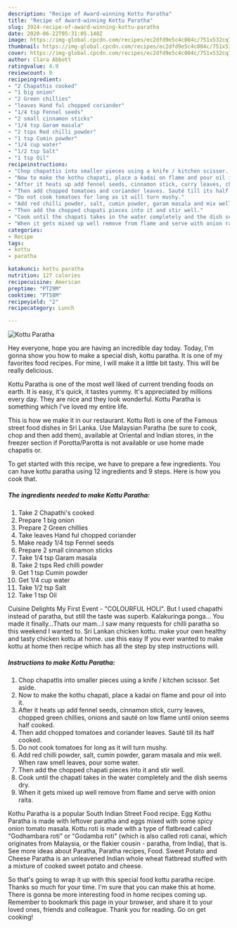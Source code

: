 ```yaml
---
description: "Recipe of Award-winning Kottu Paratha"
title: "Recipe of Award-winning Kottu Paratha"
slug: 3924-recipe-of-award-winning-kottu-paratha
date: 2020-06-22T05:31:05.148Z
image: https://img-global.cpcdn.com/recipes/ec2dfd9e5c4c004c/751x532cq70/kottu-paratha-recipe-main-photo.jpg
thumbnail: https://img-global.cpcdn.com/recipes/ec2dfd9e5c4c004c/751x532cq70/kottu-paratha-recipe-main-photo.jpg
cover: https://img-global.cpcdn.com/recipes/ec2dfd9e5c4c004c/751x532cq70/kottu-paratha-recipe-main-photo.jpg
author: Clara Abbott
ratingvalue: 4.9
reviewcount: 9
recipeingredient:
- "2 Chapathis cooked"
- "1 big onion"
- "2 Green chillies"
- "leaves Hand ful chopped coriander"
- "1/4 tsp Fennel seeds"
- "2 small cinnamon sticks"
- "1/4 tsp Garam masala"
- "2 tsps Red chilli powder"
- "1 tsp Cumin powder"
- "1/4 cup water"
- "1/2 tsp Salt"
- "1 tsp Oil"
recipeinstructions:
- "Chop chapattis into smaller pieces using a knife / kitchen scissor. Set aside."
- "Now to make the kothu chapati, place a kadai on flame and pour oil into it."
- "After it heats up add fennel seeds, cinnamon stick, curry leaves, chopped green chillies, onions and sauté on low flame until onion seems half cooked."
- "Then add chopped tomatoes and coriander leaves. Sauté till its half cooked."
- "Do not cook tomatoes for long as it will turn mushy."
- "Add red chilli powder, salt, cumin powder, garam masala and mix well. When raw smell leaves, pour some water."
- "Then add the chopped chapati pieces into it and stir well."
- "Cook until the chapati takes in the water completely and the dish seems dry."
- "When it gets mixed up well remove from flame and serve with onion raita."
categories:
- Recipe
tags:
- kottu
- paratha

katakunci: kottu paratha 
nutrition: 127 calories
recipecuisine: American
preptime: "PT29M"
cooktime: "PT58M"
recipeyield: "2"
recipecategory: Lunch

---
```



![Kottu Paratha](https://img-global.cpcdn.com/recipes/ec2dfd9e5c4c004c/751x532cq70/kottu-paratha-recipe-main-photo.jpg)

Hey everyone, hope you are having an incredible day today. Today, I'm gonna show you how to make a special dish, kottu paratha. It is one of my favorites food recipes. For mine, I will make it a little bit tasty. This will be really delicious.

Kottu Paratha is one of the most well liked of current trending foods on earth. It is easy, it's quick, it tastes yummy. It's appreciated by millions every day. They are nice and they look wonderful. Kottu Paratha is something which I've loved my entire life.

This is how we make it in our restaurant. Kottu Roti is one of the Famous street food dishes in Sri Lanka. Use Malaysian Paratha (be sure to cook, chop and then add them), available at Oriental and Indian stores, in the freezer section if Porotta/Parotta is not available or use home made chapatis or.


To get started with this recipe, we have to prepare a few ingredients. You can have kottu paratha using 12 ingredients and 9 steps. Here is how you cook that.

<!--inarticleads1-->

##### The ingredients needed to make Kottu Paratha:

1. Take 2 Chapathi&#39;s cooked
1. Prepare 1 big onion
1. Prepare 2 Green chillies
1. Take leaves Hand ful chopped coriander
1. Make ready 1/4 tsp Fennel seeds
1. Prepare 2 small cinnamon sticks
1. Take 1/4 tsp Garam masala
1. Take 2 tsps Red chilli powder
1. Get 1 tsp Cumin powder
1. Get 1/4 cup water
1. Take 1/2 tsp Salt
1. Take 1 tsp Oil


Cuisine Delights My First Event - &#34;COLOURFUL HOLI&#34;. But I used chapathi instead of paratha, but still the taste was superb. Kalakuringa ponga… You made it finally…Thats our mam…I saw many requests for chilli paratha so this weekend I wanted to. Sri Lankan chicken kottu. make your own healthy and tasty chicken kottu at home. use this easy If you ever wanted to make kottu at home then recipe which has all the step by step instructions will. 

<!--inarticleads2-->

##### Instructions to make Kottu Paratha:

1. Chop chapattis into smaller pieces using a knife / kitchen scissor. Set aside.
1. Now to make the kothu chapati, place a kadai on flame and pour oil into it.
1. After it heats up add fennel seeds, cinnamon stick, curry leaves, chopped green chillies, onions and sauté on low flame until onion seems half cooked.
1. Then add chopped tomatoes and coriander leaves. Sauté till its half cooked.
1. Do not cook tomatoes for long as it will turn mushy.
1. Add red chilli powder, salt, cumin powder, garam masala and mix well. When raw smell leaves, pour some water.
1. Then add the chopped chapati pieces into it and stir well.
1. Cook until the chapati takes in the water completely and the dish seems dry.
1. When it gets mixed up well remove from flame and serve with onion raita.


Kothu Paratha is a popular South Indian Street Food recipe. Egg Kothu Paratha is made with leftover paratha and eggs mixed with some spicy onion tomato masala. Kottu roti is made with a type of flatbread called &#34;Godhambara roti&#34; or &#34;Godamba roti&#34; (which is also called roti canai, which originates from Malaysia, or the flakier cousin - paratha, from India), that is. See more ideas about Paratha, Paratha recipes, Food. Sweet Potato and Cheese Paratha is an unleavened Indian whole wheat flatbread stuffed with a mixture of cooked sweet potato and cheese. 

So that's going to wrap it up with this special food kottu paratha recipe. Thanks so much for your time. I'm sure that you can make this at home. There is gonna be more interesting food in home recipes coming up. Remember to bookmark this page in your browser, and share it to your loved ones, friends and colleague. Thank you for reading. Go on get cooking!
